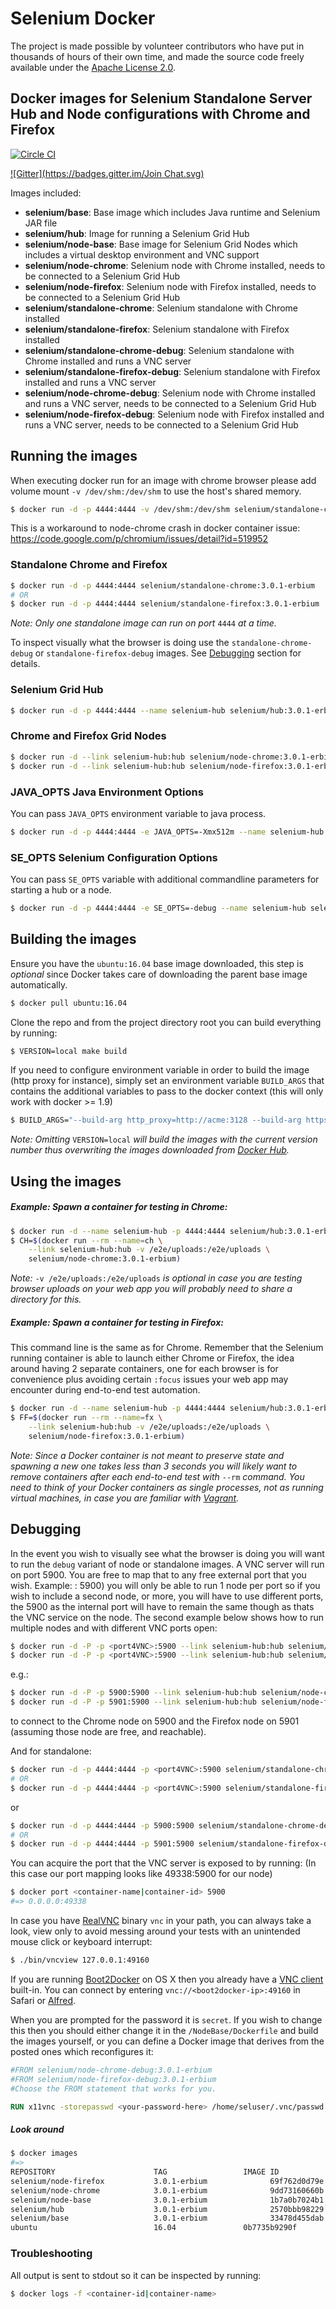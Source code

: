 # Selenium Docker

The project is made possible by volunteer contributors who have put in thousands of hours of their own time, and made the source code freely available under the [Apache License 2.0](https://github.com/SeleniumHQ/docker-selenium/blob/master/LICENSE.md).

## Docker images for Selenium Standalone Server Hub and Node configurations with Chrome and Firefox
[![Circle CI](https://circleci.com/gh/SeleniumHQ/docker-selenium.svg?style=svg)](https://circleci.com/gh/SeleniumHQ/docker-selenium)

[![Gitter](https://badges.gitter.im/Join Chat.svg)](https://gitter.im/SeleniumHQ/docker-selenium?utm_source=badge&utm_medium=badge&utm_campaign=pr-badge&utm_content=badge)

Images included:
- __selenium/base__: Base image which includes Java runtime and Selenium JAR file
- __selenium/hub__: Image for running a Selenium Grid Hub
- __selenium/node-base__: Base image for Selenium Grid Nodes which includes a virtual desktop environment and VNC support
- __selenium/node-chrome__: Selenium node with Chrome installed, needs to be connected to a Selenium Grid Hub
- __selenium/node-firefox__: Selenium node with Firefox installed, needs to be connected to a Selenium Grid Hub
- __selenium/standalone-chrome__: Selenium standalone with Chrome installed
- __selenium/standalone-firefox__: Selenium standalone with Firefox installed
- __selenium/standalone-chrome-debug__: Selenium standalone with Chrome installed and runs a VNC server
- __selenium/standalone-firefox-debug__: Selenium standalone with Firefox installed and runs a VNC server
- __selenium/node-chrome-debug__: Selenium node with Chrome installed and runs a VNC server, needs to be connected to a Selenium Grid Hub
- __selenium/node-firefox-debug__: Selenium node with Firefox installed and runs a VNC server, needs to be connected to a Selenium Grid Hub

## Running the images

When executing docker run for an image with chrome browser please add volume mount `-v /dev/shm:/dev/shm` to use the host's shared memory.

``` bash
$ docker run -d -p 4444:4444 -v /dev/shm:/dev/shm selenium/standalone-chrome:3.0.1-erbium
```

This is a workaround to node-chrome crash in docker container issue: https://code.google.com/p/chromium/issues/detail?id=519952


### Standalone Chrome and Firefox

``` bash
$ docker run -d -p 4444:4444 selenium/standalone-chrome:3.0.1-erbium
# OR
$ docker run -d -p 4444:4444 selenium/standalone-firefox:3.0.1-erbium
```

_Note: Only one standalone image can run on port_ `4444` _at a time._

To inspect visually what the browser is doing use the `standalone-chrome-debug` or `standalone-firefox-debug` images. See [Debugging](#debugging) section for details.

### Selenium Grid Hub

``` bash
$ docker run -d -p 4444:4444 --name selenium-hub selenium/hub:3.0.1-erbium
```

### Chrome and Firefox Grid Nodes

``` bash
$ docker run -d --link selenium-hub:hub selenium/node-chrome:3.0.1-erbium
$ docker run -d --link selenium-hub:hub selenium/node-firefox:3.0.1-erbium
```

### JAVA_OPTS Java Environment Options

You can pass `JAVA_OPTS` environment variable to java process.

``` bash
$ docker run -d -p 4444:4444 -e JAVA_OPTS=-Xmx512m --name selenium-hub selenium/hub:3.0.1-erbium
```

### SE_OPTS Selenium Configuration Options

You can pass `SE_OPTS` variable with additional commandline parameters for starting a hub or a node.

``` bash
$ docker run -d -p 4444:4444 -e SE_OPTS=-debug --name selenium-hub selenium/hub:3.0.1-erbium
```

## Building the images

Ensure you have the `ubuntu:16.04` base image downloaded, this step is _optional_ since Docker takes care of downloading the parent base image automatically.

``` bash
$ docker pull ubuntu:16.04
```

Clone the repo and from the project directory root you can build everything by running:

``` bash
$ VERSION=local make build
```

If you need to configure environment variable in order to build the image (http proxy for instance), simply set an environment variable `BUILD_ARGS` that contains the additional variables to pass to the docker context (this will only work with docker >= 1.9)

``` bash
$ BUILD_ARGS="--build-arg http_proxy=http://acme:3128 --build-arg https_proxy=http://acme:3128" make build
```

_Note: Omitting_ `VERSION=local` _will build the images with the current version number thus overwriting the images downloaded from [Docker Hub](https://hub.docker.com/r/selenium/)._

## Using the images

##### Example: Spawn a container for testing in Chrome:

``` bash
$ docker run -d --name selenium-hub -p 4444:4444 selenium/hub:3.0.1-erbium
$ CH=$(docker run --rm --name=ch \
    --link selenium-hub:hub -v /e2e/uploads:/e2e/uploads \
    selenium/node-chrome:3.0.1-erbium)
```

_Note:_ `-v /e2e/uploads:/e2e/uploads` _is optional in case you are testing browser uploads on your web app you will probably need to share a directory for this._

##### Example: Spawn a container for testing in Firefox:

This command line is the same as for Chrome. Remember that the Selenium running container is able to launch either Chrome or Firefox, the idea around having 2 separate containers, one for each browser is for convenience plus avoiding certain `:focus` issues your web app may encounter during end-to-end test automation.

``` bash
$ docker run -d --name selenium-hub -p 4444:4444 selenium/hub:3.0.1-erbium
$ FF=$(docker run --rm --name=fx \
    --link selenium-hub:hub -v /e2e/uploads:/e2e/uploads \
    selenium/node-firefox:3.0.1-erbium)
```

_Note: Since a Docker container is not meant to preserve state and spawning a new one takes less than 3 seconds you will likely want to remove containers after each end-to-end test with_ `--rm` _command. You need to think of your Docker containers as single processes, not as running virtual machines, in case you are familiar with [Vagrant](https://www.vagrantup.com/)._

## Debugging

In the event you wish to visually see what the browser is doing you will want to run the `debug` variant of node or standalone images. A VNC server will run on port 5900. You are free to map that to any free external port that you wish.  Example: <port4VNC>: 5900) you will only be able to run 1 node per port so if you wish to include a second node, or more, you will have to use different ports, the 5900 as the internal port will have to remain the same though as thats the VNC service on the node. The second example below shows how to run multiple nodes and with different VNC ports open:
``` bash
$ docker run -d -P -p <port4VNC>:5900 --link selenium-hub:hub selenium/node-chrome-debug:3.0.1-erbium
$ docker run -d -P -p <port4VNC>:5900 --link selenium-hub:hub selenium/node-firefox-debug:3.0.1-erbium
```
e.g.:
``` bash
$ docker run -d -P -p 5900:5900 --link selenium-hub:hub selenium/node-chrome-debug:3.0.1-erbium
$ docker run -d -P -p 5901:5900 --link selenium-hub:hub selenium/node-firefox-debug:3.0.1-erbium
```

to connect to the Chrome node on 5900 and the Firefox node on 5901 (assuming those node are free, and reachable).

And for standalone:
``` bash
$ docker run -d -p 4444:4444 -p <port4VNC>:5900 selenium/standalone-chrome-debug:3.0.1-erbium
# OR
$ docker run -d -p 4444:4444 -p <port4VNC>:5900 selenium/standalone-firefox-debug:3.0.1-erbium
```
or
``` bash
$ docker run -d -p 4444:4444 -p 5900:5900 selenium/standalone-chrome-debug:3.0.1-erbium
# OR
$ docker run -d -p 4444:4444 -p 5901:5900 selenium/standalone-firefox-debug:3.0.1-erbium
```

You can acquire the port that the VNC server is exposed to by running:
(In this case our port mapping looks like 49338:5900 for our node)
``` bash
$ docker port <container-name|container-id> 5900
#=> 0.0.0.0:49338
```

In case you have [RealVNC](https://www.realvnc.com/) binary `vnc` in your path, you can always take a look, view only to avoid messing around your tests with an unintended mouse click or keyboard interrupt:
``` bash
$ ./bin/vncview 127.0.0.1:49160
```

If you are running [Boot2Docker](https://docs.docker.com/installation/mac/) on OS X then you already have a [VNC client](http://www.davidtheexpert.com/post.php?id=5) built-in. You can connect by entering `vnc://<boot2docker-ip>:49160` in Safari or [Alfred](http://www.alfredapp.com/).

When you are prompted for the password it is `secret`. If you wish to change this then you should either change it in the `/NodeBase/Dockerfile` and build the images yourself, or you can define a Docker image that derives from the posted ones which reconfigures it:
``` dockerfile
#FROM selenium/node-chrome-debug:3.0.1-erbium
#FROM selenium/node-firefox-debug:3.0.1-erbium
#Choose the FROM statement that works for you.

RUN x11vnc -storepasswd <your-password-here> /home/seluser/.vnc/passwd
```

##### Look around

``` bash
$ docker images
#=>
REPOSITORY                      TAG                 IMAGE ID            CREATED             VIRTUAL SIZE
selenium/node-firefox           3.0.1-erbium              69f762d0d79e        29 minutes ago      552.1 MB
selenium/node-chrome            3.0.1-erbium              9dd73160660b        30 minutes ago      723.6 MB
selenium/node-base              3.0.1-erbium              1b7a0b7024b1        32 minutes ago      426.1 MB
selenium/hub                    3.0.1-erbium              2570bbb98229        33 minutes ago      394.4 MB
selenium/base                   3.0.1-erbium              33478d455dab        33 minutes ago      362.6 MB
ubuntu                          16.04               0b7735b9290f        6 days ago          123.7 MB
```

### Troubleshooting

All output is sent to stdout so it can be inspected by running:
``` bash
$ docker logs -f <container-id|container-name>
```
